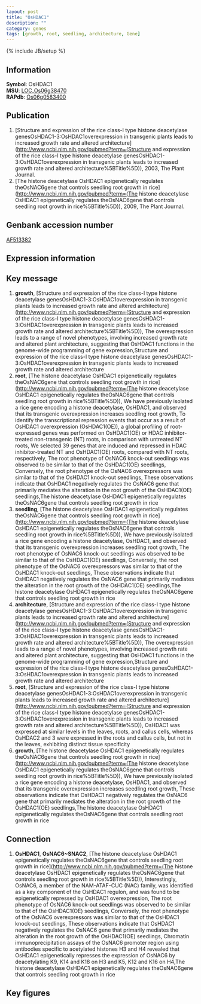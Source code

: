 ```yaml
---
layout: post
title: "OsHDAC1"
description: ""
category: genes
tags: [growth, root, seedling, architecture, Gene]
---
```

{% include JB/setup %}

## Information
__Symbol__: OsHDAC1  
__MSU__: [LOC_Os06g38470](http://rice.plantbiology.msu.edu/cgi-bin/ORF_infopage.cgi?orf=LOC_Os06g38470)  
__RAPdb__: [Os06g0583400](http://rapdb.dna.affrc.go.jp/viewer/gbrowse_details/irgsp1?name=Os06g0583400)  

## Publication
1. [Structure and expression of the rice class-I type histone deacetylase genesOsHDAC1-3:OsHDAC1overexpression in transgenic plants leads to increased growth rate and altered architecture](http://www.ncbi.nlm.nih.gov/pubmed?term=(Structure and expression of the rice class-I type histone deacetylase genesOsHDAC1-3:OsHDAC1overexpression in transgenic plants leads to increased growth rate and altered architecture%5BTitle%5D)), 2003, The Plant Journal.
2. [The histone deacetylase OsHDAC1 epigenetically regulates theOsNAC6gene that controls seedling root growth in rice](http://www.ncbi.nlm.nih.gov/pubmed?term=(The histone deacetylase OsHDAC1 epigenetically regulates theOsNAC6gene that controls seedling root growth in rice%5BTitle%5D)), 2009, The Plant Journal.

## Genbank accession number
[AF513382](http://www.ncbi.nlm.nih.gov/nuccore/AF513382)

## Expression information

## Key message
1. __growth__, [Structure and expression of the rice class-I type histone deacetylase genesOsHDAC1-3:OsHDAC1overexpression in transgenic plants leads to increased growth rate and altered architecture](http://www.ncbi.nlm.nih.gov/pubmed?term=(Structure and expression of the rice class-I type histone deacetylase genesOsHDAC1-3:OsHDAC1overexpression in transgenic plants leads to increased growth rate and altered architecture%5BTitle%5D)),  The overexpression leads to a range of novel phenotypes, involving increased growth rate and altered plant architecture, suggesting that OsHDAC1 functions in the genome-wide programming of gene expression,Structure and expression of the rice class-I type histone deacetylase genesOsHDAC1-3:OsHDAC1overexpression in transgenic plants leads to increased growth rate and altered architecture
2. __root__, [The histone deacetylase OsHDAC1 epigenetically regulates theOsNAC6gene that controls seedling root growth in rice](http://www.ncbi.nlm.nih.gov/pubmed?term=(The histone deacetylase OsHDAC1 epigenetically regulates theOsNAC6gene that controls seedling root growth in rice%5BTitle%5D)), We have previously isolated a rice gene encoding a histone deacetylase, OsHDAC1, and observed that its transgenic overexpression increases seedling root growth, To identify the transcriptional repression events that occur as a result of OsHDAC1 overexpression (OsHDAC1(OE)), a global profiling of root-expressed genes was performed on OsHDAC1(OE) or HDAC inhibitor-treated non-transgenic (NT) roots, in comparison with untreated NT roots, We selected 39 genes that are induced and repressed in HDAC inhibitor-treated NT and OsHDAC1(OE) roots, compared with NT roots, respectively, The root phenotype of OsNAC6 knock-out seedlings was observed to be similar to that of the OsHDAC1(OE) seedlings, Conversely, the root phenotype of the OsNAC6 overexpressors was similar to that of the OsHDAC1 knock-out seedlings, These observations indicate that OsHDAC1 negatively regulates the OsNAC6 gene that primarily mediates the alteration in the root growth of the OsHDAC1(OE) seedlings,The histone deacetylase OsHDAC1 epigenetically regulates theOsNAC6gene that controls seedling root growth in rice
3. __seedling__, [The histone deacetylase OsHDAC1 epigenetically regulates theOsNAC6gene that controls seedling root growth in rice](http://www.ncbi.nlm.nih.gov/pubmed?term=(The histone deacetylase OsHDAC1 epigenetically regulates theOsNAC6gene that controls seedling root growth in rice%5BTitle%5D)), We have previously isolated a rice gene encoding a histone deacetylase, OsHDAC1, and observed that its transgenic overexpression increases seedling root growth, The root phenotype of OsNAC6 knock-out seedlings was observed to be similar to that of the OsHDAC1(OE) seedlings, Conversely, the root phenotype of the OsNAC6 overexpressors was similar to that of the OsHDAC1 knock-out seedlings, These observations indicate that OsHDAC1 negatively regulates the OsNAC6 gene that primarily mediates the alteration in the root growth of the OsHDAC1(OE) seedlings,The histone deacetylase OsHDAC1 epigenetically regulates theOsNAC6gene that controls seedling root growth in rice
4. __architecture__, [Structure and expression of the rice class-I type histone deacetylase genesOsHDAC1-3:OsHDAC1overexpression in transgenic plants leads to increased growth rate and altered architecture](http://www.ncbi.nlm.nih.gov/pubmed?term=(Structure and expression of the rice class-I type histone deacetylase genesOsHDAC1-3:OsHDAC1overexpression in transgenic plants leads to increased growth rate and altered architecture%5BTitle%5D)),  The overexpression leads to a range of novel phenotypes, involving increased growth rate and altered plant architecture, suggesting that OsHDAC1 functions in the genome-wide programming of gene expression,Structure and expression of the rice class-I type histone deacetylase genesOsHDAC1-3:OsHDAC1overexpression in transgenic plants leads to increased growth rate and altered architecture
5. __root__, [Structure and expression of the rice class-I type histone deacetylase genesOsHDAC1-3:OsHDAC1overexpression in transgenic plants leads to increased growth rate and altered architecture](http://www.ncbi.nlm.nih.gov/pubmed?term=(Structure and expression of the rice class-I type histone deacetylase genesOsHDAC1-3:OsHDAC1overexpression in transgenic plants leads to increased growth rate and altered architecture%5BTitle%5D)),  OsHDAC1 was expressed at similar levels in the leaves, roots, and callus cells, whereas OsHDAC2 and 3 were expressed in the roots and callus cells, but not in the leaves, exhibiting distinct tissue specificity
6. __growth__, [The histone deacetylase OsHDAC1 epigenetically regulates theOsNAC6gene that controls seedling root growth in rice](http://www.ncbi.nlm.nih.gov/pubmed?term=(The histone deacetylase OsHDAC1 epigenetically regulates theOsNAC6gene that controls seedling root growth in rice%5BTitle%5D)), We have previously isolated a rice gene encoding a histone deacetylase, OsHDAC1, and observed that its transgenic overexpression increases seedling root growth, These observations indicate that OsHDAC1 negatively regulates the OsNAC6 gene that primarily mediates the alteration in the root growth of the OsHDAC1(OE) seedlings,The histone deacetylase OsHDAC1 epigenetically regulates theOsNAC6gene that controls seedling root growth in rice

## Connection
1. __OsHDAC1__, __OsNAC6~SNAC2__, [The histone deacetylase OsHDAC1 epigenetically regulates theOsNAC6gene that controls seedling root growth in rice](http://www.ncbi.nlm.nih.gov/pubmed?term=(The histone deacetylase OsHDAC1 epigenetically regulates theOsNAC6gene that controls seedling root growth in rice%5BTitle%5D)),  Interestingly, OsNAC6, a member of the NAM-ATAF-CUC (NAC) family, was identified as a key component of the OsHDAC1 regulon, and was found to be epigenetically repressed by OsHDAC1 overexpression, The root phenotype of OsNAC6 knock-out seedlings was observed to be similar to that of the OsHDAC1(OE) seedlings, Conversely, the root phenotype of the OsNAC6 overexpressors was similar to that of the OsHDAC1 knock-out seedlings, These observations indicate that OsHDAC1 negatively regulates the OsNAC6 gene that primarily mediates the alteration in the root growth of the OsHDAC1(OE) seedlings, Chromatin immunoprecipitation assays of the OsNAC6 promoter region using antibodies specific to acetylated histones H3 and H4 revealed that OsHDAC1 epigenetically represses the expression of OsNAC6 by deacetylating K9, K14 and K18 on H3 and K5, K12 and K16 on H4,The histone deacetylase OsHDAC1 epigenetically regulates theOsNAC6gene that controls seedling root growth in rice

## Key figures


